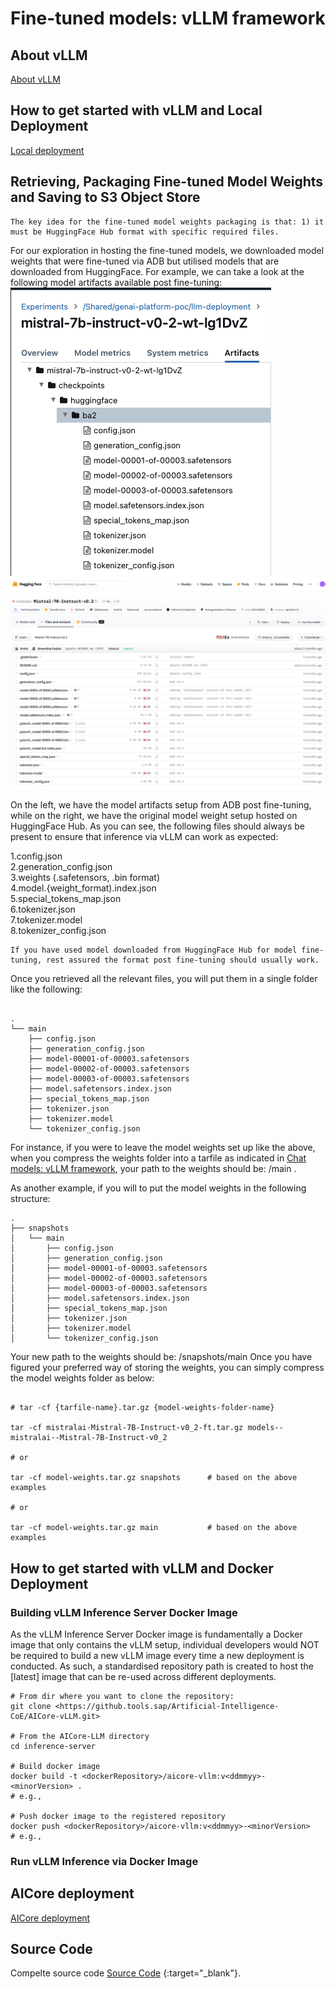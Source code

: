 # Fine-tuned models: vLLM framework
## About vLLM
[About vLLM](../chat-models/deployment.md#what-is-the-vllm-)

## How to get started with vLLM and Local Deployment
[Local deployment](../../llm-deployments/chat-models/deployment.md#installation)

## Retrieving, Packaging Fine-tuned Model Weights and Saving to S3 Object Store

``` Note
The key idea for the fine-tuned model weights packaging is that: 1) it must be HuggingFace Hub format with specific required files.
```
For our exploration in hosting the fine-tuned models, we downloaded model weights that were fine-tuned via ADB but utilised models that are downloaded from HuggingFace. For example, we can take a look at the following model artifacts available post fine-tuning:
![finetuned model weights](../../images/mistral-weights.png) ![mistral huggingface weights](../../images/mistral-huggingface-weights.png)

On the left, we have the model artifacts setup from ADB post fine-tuning, while on the right, we have the original model weight setup hosted on HuggingFace Hub. As you can see, the following files should always be present to ensure that inference via vLLM can work as expected:

1.config.json </br>
2.generation_config.json </br>
3.weights (.safetensors, .bin format) </br>
4.model.{weight_format).index.json </br>
5.special_tokens_map.json </br>
6.tokenizer.json </br>
7.tokenizer.model </br>
8.tokenizer_config.json </br>

```note
If you have used model downloaded from HuggingFace Hub for model fine-tuning, rest assured the format post fine-tuning should usually work.
```
Once you retrieved all the relevant files, you will put them in a single folder like the following:

```

.
└── main
    ├── config.json
    ├── generation_config.json
    ├── model-00001-of-00003.safetensors
    ├── model-00002-of-00003.safetensors
    ├── model-00003-of-00003.safetensors
    ├── model.safetensors.index.json
    ├── special_tokens_map.json
    ├── tokenizer.json
    ├── tokenizer.model
    └── tokenizer_config.json

```

For instance, if you were to leave the model weights set up like the above, when you compress the weights folder into a tarfile as indicated in [Chat  models: vLLM framework](../chat-models/deployment.md), your path to the weights should be: /main .

As another example, if you will to put the model weights in the following structure:
```
.
├── snapshots
│   └── main
│       ├── config.json
│       ├── generation_config.json
│       ├── model-00001-of-00003.safetensors
│       ├── model-00002-of-00003.safetensors
│       ├── model-00003-of-00003.safetensors
│       ├── model.safetensors.index.json
│       ├── special_tokens_map.json
│       ├── tokenizer.json
│       ├── tokenizer.model
│       └── tokenizer_config.json

```
Your new path to the weights should be: /snapshots/main
Once you have figured your preferred way of storing the weights, you can simply compress the model weights folder as below:

```

# tar -cf {tarfile-name}.tar.gz {model-weights-folder-name}

tar -cf mistralai-Mistral-7B-Instruct-v0_2-ft.tar.gz models--mistralai--Mistral-7B-Instruct-v0_2

# or

tar -cf model-weights.tar.gz snapshots      # based on the above examples

# or

tar -cf model-weights.tar.gz main           # based on the above examples

```
## How to get started with vLLM and Docker Deployment

### Building vLLM Inference Server Docker Image
As the vLLM Inference Server Docker image is fundamentally a Docker image that only contains the vLLM setup, individual developers would NOT be required to build a new vLLM image every time a new deployment is conducted. As such, a standardised repository path is created to host the [latest] image that can be re-used across different deployments.

```
# From dir where you want to clone the repository:
git clone <https://github.tools.sap/Artificial-Intelligence-CoE/AICore-vLLM.git>

# From the AICore-LLM directory
cd inference-server

# Build docker image
docker build -t <dockerRepository>/aicore-vllm:v<ddmmyy>-<minorVersion> .
# e.g.,

# Push docker image to the registered repository
docker push <dockerRepository>/aicore-vllm:v<ddmmyy>-<minorVersion>
# e.g.,

```

### Run vLLM Inference via Docker Image


## AICore deployment
[AICore deployment](../chat-models/deployment.md#vllm-deployment-on-sap-ai-core)

## Source Code
Compelte source code [Source Code](https://github.com/GAmaranathaReddy/GenAI-Hub/tree/main/src/vllm-runtime) {:target="\_blank"}.

